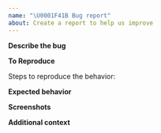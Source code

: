 ```yaml
---
name: "\U0001F41B Bug report"
about: Create a report to help us improve
---
```


<!--
Thank you for reporting an issue.
Please fill in as much of the template below as you're able.
-->

**Describe the bug**

<!--
Write details about the bug
-->

**To Reproduce**

Steps to reproduce the behavior:

<!--
how can we in the most minimal steps reproduce the error/ bug. , when possible please include a code sandbox with the minimal amount of code that reproduces the bug
-->

**Expected behavior**

<!--
A clear and concise description of what you expected to happen.
-->

**Screenshots**

<!--
If applicable, add screenshots to help explain your problem.
-->

**Additional context**

<!--
Tell us anything else you think we should know. (e.g. detailed explanation, stacktrace, related issues, suggestions how to fix, links for us to have context, eg. stackoverflow, github threads)
-->
